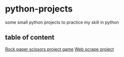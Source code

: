 # python-projects
some small python projects to practice my skill in python
## table of content
[Rock paper scissors project game](./rock_paper_scissors)
[Web scrape project](./web_scrape_challenge)
